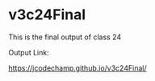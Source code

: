 # v3c24Final

This is the final output of class 24

Output Link:

https://jcodechamp.github.io/v3c24Final/
